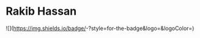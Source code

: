 # Rakib Hassan
![<Badge Name>](https://img.shields.io/badge/<Badge Text>-<Background Color>?style=for-the-badge&logo=<Icon Name>&logoColor=<Logo Color>)
